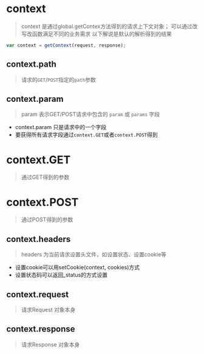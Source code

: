 context
=========
> context 是通过global.getContex方法得到的请求上下文对象；
> 可以通过改写改函数满足不同的业务需求
> 以下解说是默认的解析得到的结果


```js
var context = getContext(request, response);
```

## context.path
> 请求的`GET`/`POST`指定的`path`参数

## context.param

> param 表示GET/POST请求中包含的 `param` 或  `params` 字段

- context.param 只是请求中的一个字段
- 要获得所有请求字段通过`context.GET`或者`context.POST`得到

# context.GET
> 通过GET得到的参数

# context.POST
> 通过POST得到的参数

## context.headers

> headers 为当前请求设置头文件，如设置状态、设置cookie等

- 设置cookie可以用setCookie(context, cookies)方式
- 设置状态码可以返回_status的方式设置

## context.request
> 请求Request 对象本身

## context.response
> 请求Response 对象本身